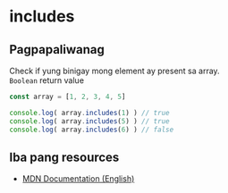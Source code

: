 # includes 
## Pagpapaliwanag
Check if yung binigay mong element ay present sa array. <br/>
`Boolean` return value

```javascript
const array = [1, 2, 3, 4, 5]

console.log( array.includes(1) ) // true
console.log( array.includes(5) ) // true
console.log( array.includes(6) ) // false
```

## Iba pang resources
 - [MDN Documentation (English)](https://developer.mozilla.org/en-US/docs/Web/JavaScript/Reference/Global_Objects/Array/includes)